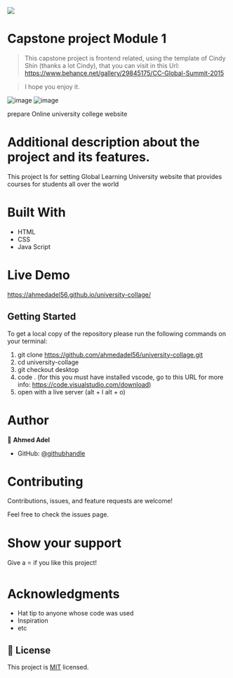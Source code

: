![](https://img.shields.io/badge/Microverse-blueviolet)

# Capstone project Module 1

> This capstone project is frontend related, using the template of Cindy Shin (thanks a lot Cindy), that you can visit in this Url: https://www.behance.net/gallery/29845175/CC-Global-Summit-2015

> I hope you enjoy it.

![image](https://user-images.githubusercontent.com/43178495/133684252-27d182dd-7aa1-43b5-a5aa-6dcbddcf00a5.png)
![image](https://user-images.githubusercontent.com/43178495/133693150-f26ee4a5-bb01-4fa5-b895-689fc89ecc70.png)


prepare Online university college website
# Additional description about the project and its features.

This project Is for setting Global Learning University website that provides courses for students all over the world

# Built With
* HTML
* CSS
* Java Script

# Live Demo
https://ahmedadel56.github.io/university-collage/

## Getting Started

To get a local copy of the repository please run the following commands on your terminal:

1. git clone https://github.com/ahmedadel56/university-collage.git
2. cd university-collage
3. git checkout desktop
4. code .   (for this you must have installed vscode, go to this URL for more info: https://code.visualstudio.com/download)
5. open with a live server (alt + l alt + o)

# Author

👤 **Ahmed Adel**

- GitHub: [@githubhandle](https://github.com/ahmedadel56)

# Contributing
Contributions, issues, and feature requests are welcome!

Feel free to check the issues page.

# Show your support
Give a ⭐️ if you like this project!

# Acknowledgments
* Hat tip to anyone whose code was used
* Inspiration
* etc

## 📝 License

This project is [MIT](./LICENCE.md) licensed.
